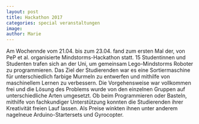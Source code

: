 ```yaml
---
layout: post
title: Hackathon 2017
categories: special veranstaltungen 
image: 
author: Marie
---
```

Am Wochennde vom 21.04. bis zum 23.04. fand zum ersten Mal der, von PeP et al. organisierte Mindstorms-Hackathon statt.
15 Studentinnen und Studenten trafen sich an der Uni, um gemeinsam Lego-Mindstorms Roboter zu programmieren.
Das Ziel der Studierenden war es eine Sortiermaschine für unterschiedlich farbige Murmeln zu entwerfen und mithilfe von maschinellem Lernen zu verbessern. 
Die Vorgehensweise war vollkommen frei und die Lösung des Problems wurde von den einzelnen Gruppen auf unterschiedliche Arten umgesetzt.
Ob beim Programmieren oder Basteln, mithilfe von fachkundiger Unterstützung konnten die Studierenden ihrer Kreativität freien Lauf lassen. 
Als Preise winkten ihnen unter anderem nagelneue Arduino-Startersets und Gyrocopter.


